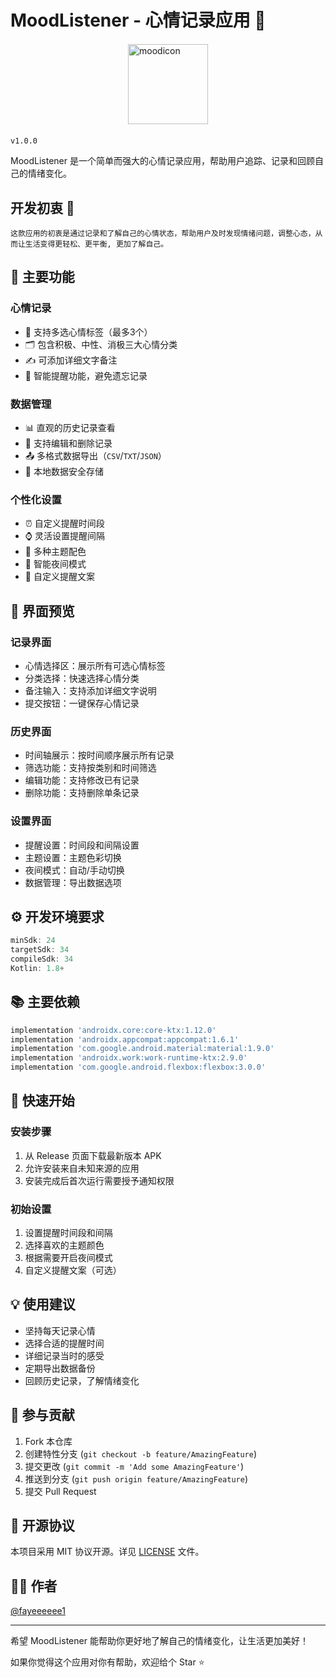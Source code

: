 # MoodListener - 心情记录应用 📱
<img src="https://github.com/user-attachments/assets/84012e67-26c2-4cb3-9f37-c7d56f778703" width="128" height="128" alt="moodicon" style="display: block; margin: 20px auto;">

`v1.0.0`

MoodListener 是一个简单而强大的心情记录应用，帮助用户追踪、记录和回顾自己的情绪变化。
## 开发初衷 💭

```
这款应用的初衷是通过记录和了解自己的心情状态，帮助用户及时发现情绪问题，调整心态，从而让生活变得更轻松、更平衡, 更加了解自己。
```
## 🌟 主要功能

### 心情记录
- 📝 支持多选心情标签（最多3个）
- 🗂 包含积极、中性、消极三大心情分类
- ✍️ 可添加详细文字备注
- 🔔 智能提醒功能，避免遗忘记录

### 数据管理
- 📊 直观的历史记录查看
- 📱 支持编辑和删除记录
- 📤 多格式数据导出（`CSV`/`TXT`/`JSON`）
- 💾 本地数据安全存储

### 个性化设置
- ⏰ 自定义提醒时间段
- ⌚ 灵活设置提醒间隔
- 🎨 多种主题配色
- 🌙 智能夜间模式
- 📝 自定义提醒文案

## 📱 界面预览

### 记录界面
- 心情选择区：展示所有可选心情标签
- 分类选择：快速选择心情分类
- 备注输入：支持添加详细文字说明
- 提交按钮：一键保存心情记录

### 历史界面
- 时间轴展示：按时间顺序展示所有记录
- 筛选功能：支持按类别和时间筛选
- 编辑功能：支持修改已有记录
- 删除功能：支持删除单条记录

### 设置界面
- 提醒设置：时间段和间隔设置
- 主题设置：主题色彩切换
- 夜间模式：自动/手动切换
- 数据管理：导出数据选项

## ⚙️ 开发环境要求

```gradle
minSdk: 24
targetSdk: 34
compileSdk: 34
Kotlin: 1.8+
```

## 📚 主要依赖

```gradle
implementation 'androidx.core:core-ktx:1.12.0'
implementation 'androidx.appcompat:appcompat:1.6.1'
implementation 'com.google.android.material:material:1.9.0'
implementation 'androidx.work:work-runtime-ktx:2.9.0'
implementation 'com.google.android.flexbox:flexbox:3.0.0'
```

## 🚀 快速开始

### 安装步骤
1. 从 Release 页面下载最新版本 APK
2. 允许安装来自未知来源的应用
3. 安装完成后首次运行需要授予通知权限

### 初始设置
1. 设置提醒时间段和间隔
2. 选择喜欢的主题颜色
3. 根据需要开启夜间模式
4. 自定义提醒文案（可选）

## 💡 使用建议

- 坚持每天记录心情
- 选择合适的提醒时间
- 详细记录当时的感受
- 定期导出数据备份
- 回顾历史记录，了解情绪变化

## 🤝 参与贡献

1. Fork 本仓库
2. 创建特性分支 (`git checkout -b feature/AmazingFeature`)
3. 提交更改 (`git commit -m 'Add some AmazingFeature'`)
4. 推送到分支 (`git push origin feature/AmazingFeature`)
5. 提交 Pull Request

## 📄 开源协议

本项目采用 MIT 协议开源。详见 [LICENSE](LICENSE) 文件。

## 👨‍💻 作者

[@fayeeeeee1](https://github.com/fayeeeeee1)

---

希望 MoodListener 能帮助你更好地了解自己的情绪变化，让生活更加美好！

如果你觉得这个应用对你有帮助，欢迎给个 Star ⭐️

